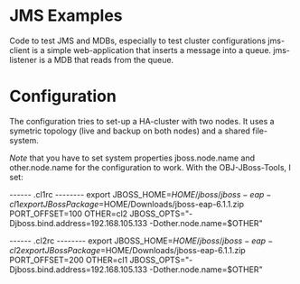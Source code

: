 JMS Examples
==============

Code to test JMS and MDBs, especially to test cluster configurations
jms-client is a simple web-application that inserts a message into a queue.
jms-listener is a MDB that reads from the queue.

Configuration
=============

The configuration tries to set-up a HA-cluster with two nodes.
It uses a symetric topology (live and backup on both nodes) and a shared file-system.

*Note* that you have to set system properties jboss.node.name and other.node.name for the configuration to work.
With the OBJ-JBoss-Tools, I set:

------ .cl1rc --------
export JBOSS_HOME=$HOME/jboss/jboss-eap-cl1
export JBossPackage=$HOME/Downloads/jboss-eap-6.1.1.zip
PORT_OFFSET=100
OTHER=cl2
JBOSS_OPTS="-Djboss.bind.address=192.168.105.133 -Dother.node.name=$OTHER"


------ .cl2rc --------
export JBOSS_HOME=$HOME/jboss/jboss-eap-cl2
export JBossPackage=$HOME/Downloads/jboss-eap-6.1.1.zip
PORT_OFFSET=200
OTHER=cl1
JBOSS_OPTS="-Djboss.bind.address=192.168.105.133 -Dother.node.name=$OTHER"
